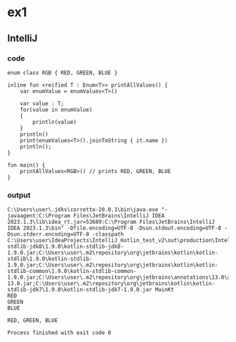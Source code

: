 # ex1
## IntelliJ
### code
    enum class RGB { RED, GREEN, BLUE }
    
    inline fun <reified T : Enum<T>> printAllValues() {
        var enumValue = enumValues<T>()
    
        var value : T;
        for(value in enumValue)
        {
            println(value)
        }
        println()
        print(enumValues<T>().joinToString { it.name })
        println();
    }
    
    fun main() {
        printAllValues<RGB>() // prints RED, GREEN, BLUE
    }
### output
    C:\Users\user\.jdks\corretto-20.0.1\bin\java.exe "-javaagent:C:\Program Files\JetBrains\IntelliJ IDEA 2023.1.3\lib\idea_rt.jar=53689:C:\Program Files\JetBrains\IntelliJ IDEA 2023.1.3\bin" -Dfile.encoding=UTF-8 -Dsun.stdout.encoding=UTF-8 -Dsun.stderr.encoding=UTF-8 -classpath C:\Users\user\IdeaProjects\IntelliJ_Kotlin_test_v2\out\production\IntelliJ_Kotlin_test_v2;C:\Users\user\.m2\repository\org\jetbrains\kotlin\kotlin-stdlib-jdk8\1.9.0\kotlin-stdlib-jdk8-1.9.0.jar;C:\Users\user\.m2\repository\org\jetbrains\kotlin\kotlin-stdlib\1.9.0\kotlin-stdlib-1.9.0.jar;C:\Users\user\.m2\repository\org\jetbrains\kotlin\kotlin-stdlib-common\1.9.0\kotlin-stdlib-common-1.9.0.jar;C:\Users\user\.m2\repository\org\jetbrains\annotations\13.0\annotations-13.0.jar;C:\Users\user\.m2\repository\org\jetbrains\kotlin\kotlin-stdlib-jdk7\1.9.0\kotlin-stdlib-jdk7-1.9.0.jar MainKt
    RED
    GREEN
    BLUE
    
    RED, GREEN, BLUE
    
    Process finished with exit code 0
